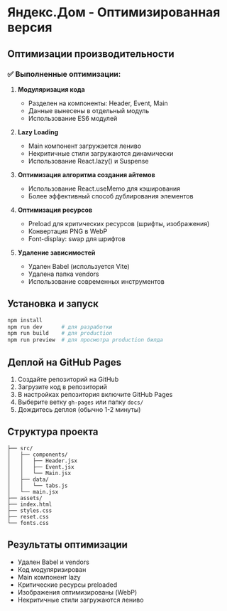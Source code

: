 # Яндекс.Дом - Оптимизированная версия

## Оптимизации производительности

### ✅ Выполненные оптимизации:

1. **Модуляризация кода**
   - Разделен на компоненты: Header, Event, Main
   - Данные вынесены в отдельный модуль
   - Использование ES6 модулей

2. **Lazy Loading**
   - Main компонент загружается лениво
   - Некритичные стили загружаются динамически
   - Использование React.lazy() и Suspense

3. **Оптимизация алгоритма создания айтемов**
   - Использование React.useMemo для кэширования
   - Более эффективный способ дублирования элементов

4. **Оптимизация ресурсов**
   - Preload для критических ресурсов (шрифты, изображения)
   - Конвертация PNG в WebP
   - Font-display: swap для шрифтов

5. **Удаление зависимостей**
   - Удален Babel (используется Vite)
   - Удалена папка vendors
   - Использование современных инструментов

## Установка и запуск

```bash
npm install
npm run dev      # для разработки
npm run build    # для production
npm run preview  # для просмотра production билда
```

## Деплой на GitHub Pages

1. Создайте репозиторий на GitHub
2. Загрузите код в репозиторий
3. В настройках репозитория включите GitHub Pages
4. Выберите ветку `gh-pages` или папку `docs/`
5. Дождитесь деплоя (обычно 1-2 минуты)

## Структура проекта

```
├── src/
│   ├── components/
│   │   ├── Header.jsx
│   │   ├── Event.jsx
│   │   └── Main.jsx
│   ├── data/
│   │   └── tabs.js
│   └── main.jsx
├── assets/
├── index.html
├── styles.css
├── reset.css
└── fonts.css
```

## Результаты оптимизации

- Удален Babel и vendors
- Код модуляризирован
- Main компонент lazy
- Критические ресурсы preloaded
- Изображения оптимизированы (WebP)
- Некритичные стили загружаются лениво
